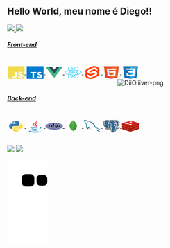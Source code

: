 ## Hello World, meu nome é Diego!! 
<div>
  <a href="https://github.com/diioliiver">
  <img height="180em" src="https://github-readme-stats.vercel.app/api?username=diioliiver&show_icons=true&theme=react&include_all_commits=true"/>
  <img height="180em" src="https://github-readme-stats.vercel.app/api/top-langs/?username=diioliiver&layout=compact&theme=react"/>
</div>  
<div style="display: inline_block">
<h5>Front-end</h5>
<br>
  <img align="center" alt="DiiOliiver-Js" height="30" width="40" title="Javascript" src="https://raw.githubusercontent.com/devicons/devicon/master/icons/javascript/javascript-plain.svg">
  <img align="center" alt="DiiOliiver-Ts" height="30" width="40" title="Typescript" src="https://raw.githubusercontent.com/devicons/devicon/master/icons/typescript/typescript-plain.svg">
  <img align="center" alt="DiiOliiver-React" height="30" width="40" title="Vue.js" src="https://raw.githubusercontent.com/devicons/devicon/master/icons/vuejs/vuejs-original.svg">
  <img align="center" alt="DiiOliiver-React" height="30" width="40" title="react" src="https://raw.githubusercontent.com/devicons/devicon/master/icons/react/react-original.svg">
  <img align="center" alt="DiiOliiver-React" height="30" width="40" title="Svelte" src="https://raw.githubusercontent.com/devicons/devicon/master/icons/svelte/svelte-original.svg">
  <img align="center" alt="DiiOliiver-HTML" height="30" width="40" title="Html5" src="https://raw.githubusercontent.com/devicons/devicon/master/icons/html5/html5-original.svg">
  <img align="center" alt="DiiOliiver-CSS" height="30" width="40" title="CSS3" src="https://raw.githubusercontent.com/devicons/devicon/master/icons/css3/css3-original.svg">
<div>
  <img align="right" alt="DiiOliiver-png" width="250" src="https://64.media.tumblr.com/9dd51db7fe812a00fd68dc931a7012d7/5a8de5b73f829785-2c/s1280x1920/9c3472b65020b77939ab9c790a9e315f192c6696.png">
</div>
<br>  
<h5>Back-end</h5>
<br>
  <img align="center" alt="DiiOliiver-Python" height="30" width="40" title="Python" src="https://raw.githubusercontent.com/devicons/devicon/master/icons/python/python-original.svg">
  <img align="center" alt="DiiOliiver-Csharp" height="30" width="40" title="Java" src="https://raw.githubusercontent.com/devicons/devicon/master/icons/java/java-original.svg">
  <img align="center" alt="DiiOliiver-Csharp" height="30" width="40" title="PHP" src="https://raw.githubusercontent.com/devicons/devicon/master/icons/php/php-original.svg">
  <img align="center" alt="DiiOliiver-Csharp" height="30" width="40" title="MongoDB" src="https://raw.githubusercontent.com/devicons/devicon/master/icons/mongodb/mongodb-original.svg">
  <img align="center" alt="DiiOliiver-Csharp" height="30" width="40" title="MySQL" src="https://raw.githubusercontent.com/devicons/devicon/master/icons/mysql/mysql-original.svg">
  <img align="center" alt="DiiOliiver-Csharp" height="30" width="40" title="PostgreSQL" src="https://raw.githubusercontent.com/devicons/devicon/master/icons/postgresql/postgresql-original.svg">
  <img align="center" alt="DiiOliiver-Csharp" height="30" width="40" title="Redis" src="https://raw.githubusercontent.com/devicons/devicon/master/icons/redis/redis-original.svg">
</div>
  
  ##
 
<div>
  <a href="https://instagram.com/diioliiver" target="_blank"><img src="https://img.shields.io/badge/-Instagram-%23E4405F?style=for-the-badge&logo=instagram&logoColor=white" target="_blank"></a>
  <a href="https://www.linkedin.com/in/diioliiver" target="_blank"><img src="https://img.shields.io/badge/-LinkedIn-%230077B5?style=for-the-badge&logo=linkedin&logoColor=white" target="_blank"></a> 
  
  ![Snake animation](https://github.com/DiiOliiver/DiiOliiver/blob/output/github-contribution-grid-snake.svg)
</div>
